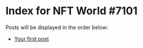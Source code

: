 # Index for NFT World #7101
Posts will be displayed in the order below:

- [Your first post](./001-first.md)


